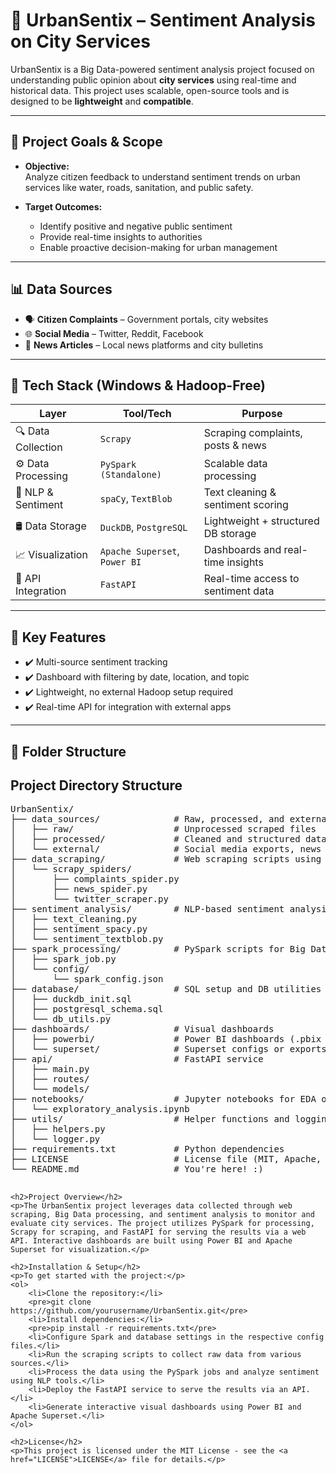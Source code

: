 # 🚀 UrbanSentix – Sentiment Analysis on City Services

UrbanSentix is a Big Data-powered sentiment analysis project focused on understanding public opinion about **city services** using real-time and historical data. This project uses scalable, open-source tools and is designed to be **lightweight** and **compatible**.

---

## 🎯 Project Goals & Scope

- **Objective:**  
  Analyze citizen feedback to understand sentiment trends on urban services like water, roads, sanitation, and public safety.

- **Target Outcomes:**  
  - Identify positive and negative public sentiment  
  - Provide real-time insights to authorities  
  - Enable proactive decision-making for urban management  

---

## 📊 Data Sources

- 🗣 **Citizen Complaints** – Government portals, city websites  
- 🌐 **Social Media** – Twitter, Reddit, Facebook  
- 📰 **News Articles** – Local news platforms and city bulletins

---

## 🧰 Tech Stack (Windows & Hadoop-Free)

| Layer               | Tool/Tech                | Purpose                                |
|---------------------|--------------------------|----------------------------------------|
| 🔍 Data Collection   | `Scrapy`                 | Scraping complaints, posts & news      |
| ⚙ Data Processing    | `PySpark (Standalone)`   | Scalable data processing               |
| 🧠 NLP & Sentiment   | `spaCy`, `TextBlob`      | Text cleaning & sentiment scoring      |
| 🛢️ Data Storage       | `DuckDB`, `PostgreSQL`    | Lightweight + structured DB storage    |
| 📈 Visualization      | `Apache Superset`, `Power BI` | Dashboards and real-time insights  |
| 🔗 API Integration   | `FastAPI`                | Real-time access to sentiment data     |

---

## 📌 Key Features

- ✔️ Multi-source sentiment tracking  
- ✔️ Dashboard with filtering by date, location, and topic  
- ✔️ Lightweight, no external Hadoop setup required  
- ✔️ Real-time API for integration with external apps  

---

## 📁 Folder Structure

<!DOCTYPE html>
<html lang="en">
<head>
    <meta charset="UTF-8">
    <meta name="viewport" content="width=device-width, initial-scale=1.0">
    <title>UrbanSentix Project</title>
</head>
<body>
    <h2>Project Directory Structure</h2>
    <pre>
UrbanSentix/
├── data_sources/              # Raw, processed, and external datasets
│   ├── raw/                   # Unprocessed scraped files
│   ├── processed/             # Cleaned and structured data
│   └── external/              # Social media exports, news archives
├── data_scraping/             # Web scraping scripts using Scrapy
│   └── scrapy_spiders/
│       ├── complaints_spider.py
│       ├── news_spider.py
│       └── twitter_scraper.py
├── sentiment_analysis/        # NLP-based sentiment analysis
│   ├── text_cleaning.py
│   ├── sentiment_spacy.py
│   └── sentiment_textblob.py
├── spark_processing/          # PySpark scripts for Big Data processing
│   ├── spark_job.py
│   └── config/
│       └── spark_config.json
├── database/                  # SQL setup and DB utilities
│   ├── duckdb_init.sql
│   ├── postgresql_schema.sql
│   └── db_utils.py
├── dashboards/                # Visual dashboards
│   ├── powerbi/               # Power BI dashboards (.pbix or screenshots)
│   └── superset/              # Superset configs or exports
├── api/                       # FastAPI service
│   ├── main.py
│   ├── routes/
│   └── models/
├── notebooks/                 # Jupyter notebooks for EDA or prototyping
│   └── exploratory_analysis.ipynb
├── utils/                     # Helper functions and logging
│   ├── helpers.py
│   └── logger.py
├── requirements.txt           # Python dependencies
├── LICENSE                    # License file (MIT, Apache, etc.)
└── README.md                  # You're here! :)
    </pre>

    <h2>Project Overview</h2>
    <p>The UrbanSentix project leverages data collected through web scraping, Big Data processing, and sentiment analysis to monitor and evaluate city services. The project utilizes PySpark for processing, Scrapy for scraping, and FastAPI for serving the results via a web API. Interactive dashboards are built using Power BI and Apache Superset for visualization.</p>

    <h2>Installation & Setup</h2>
    <p>To get started with the project:</p>
    <ol>
        <li>Clone the repository:</li>
        <pre>git clone https://github.com/yourusername/UrbanSentix.git</pre>
        <li>Install dependencies:</li>
        <pre>pip install -r requirements.txt</pre>
        <li>Configure Spark and database settings in the respective config files.</li>
        <li>Run the scraping scripts to collect raw data from various sources.</li>
        <li>Process the data using the PySpark jobs and analyze sentiment using NLP tools.</li>
        <li>Deploy the FastAPI service to serve the results via an API.</li>
        <li>Generate interactive visual dashboards using Power BI and Apache Superset.</li>
    </ol>

    <h2>License</h2>
    <p>This project is licensed under the MIT License - see the <a href="LICENSE">LICENSE</a> file for details.</p>
</body>
</html>

